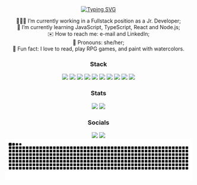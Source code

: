 <div align="center">
 <div> 
<a href="https://git.io/typing-svg">
    <img src="https://readme-typing-svg.demolab.com?font=Fira+Code&weight=500&size=22&pause=1000&color=E410E6&center=true&vCenter=true&random=false&width=524&lines=Hey,+I'm+Juliana!+%CB%99%E1%B5%95%CB%99" alt="Typing SVG">
</a>
</div>

 👩🏾‍💻 I’m currently working in a Fullstack position as a Jr. Developer; <br>
 💭 I’m currently learning JavaScript, TypeScript, React and Node.js; <br>
 ✉️ How to reach me: e-mail and LinkedIn;<br>
 🌈 Pronouns: she/her;<br>
 🎨 Fun fact: I love to read, play RPG games, and paint with watercolors.<br>

### Stack

<div align="center">
  <img src="https://cdn.jsdelivr.net/gh/devicons/devicon/icons/html5/html5-original.svg" height="30"/>
  <img src="https://cdn.jsdelivr.net/gh/devicons/devicon/icons/css3/css3-original.svg" height="30"/>
  <img src="https://cdn.jsdelivr.net/gh/devicons/devicon/icons/javascript/javascript-original.svg" height="30"/>
  <img src="https://cdn.jsdelivr.net/gh/devicons/devicon/icons/typescript/typescript-original.svg" height="30"/>
  <img src="https://cdn.jsdelivr.net/gh/devicons/devicon/icons/react/react-original.svg" height="30"/>
  <img src="https://icon.icepanel.io/Technology/svg/Nest.js.svg" height="30"/>
  <img src="https://cdn.jsdelivr.net/gh/devicons/devicon@latest/icons/bootstrap/bootstrap-original-wordmark.svg" height="30"/>
  <img src="https://cdn.jsdelivr.net/gh/devicons/devicon/icons/nodejs/nodejs-original.svg" height="30" />
  <img src="https://cdn.jsdelivr.net/gh/devicons/devicon/icons/python/python-original.svg" height="30"/>
  <img src="https://cdn.jsdelivr.net/gh/devicons/devicon/icons/mysql/mysql-original.svg" height="30"/>
</div>
  
### Stats

<img height="180em" src="https://github-readme-stats.vercel.app/api?username=jutdelu&theme=transparent&bg_color=000&border_color=5810E6&show_icons=true&icon_color=E410E6&title_color=E410E6&text_color=FFF"/>
<img height="180em" src="https://github-readme-stats.vercel.app/api/top-langs?username=jutdelu&locale=en&layout=compact&card_width=320&bg_color=000&border_color=5810E6&title_color=E410E6&text_color=FFF"/> 


### Socials
<div> 
<a href = "mailto:jtdelunardo@gmail.com"><img src="https://img.shields.io/badge/-Gmail-%23333?style=for-the-badge&logo=gmail&logoColor=white" target="_blank"></a>
<a href="https://www.linkedin.com/in/juliana-torres-delunardo" target="_blank"><img src="https://img.shields.io/badge/-LinkedIn-%230077B5?style=for-the-badge&logo=linkedin&logoColor=white" target="_blank"></a> 
  
</div>

<picture align="center">
  <source media="(prefers-color-scheme: dark)" srcset="https://raw.githubusercontent.com/jutdelu/jutdelu/output/github-contribution-grid-snake-dark.svg">
  <source media="(prefers-color-scheme: light)" srcset="https://raw.githubusercontent.com/jutdelu/jutdelu/output/github-contribution-grid-snake-dark.svg">
  <img align="center" alt="github contribution grid snake animation" src="https://raw.githubusercontent.com/jutdelu/jutdelu/output/github-contribution-grid-snake.svg">
</picture>

</div>
